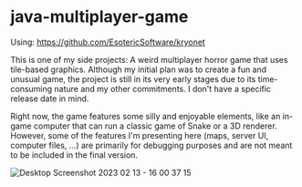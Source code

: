# java-multiplayer-game

Using: https://github.com/EsotericSoftware/kryonet

This is one of my side projects: A weird multiplayer horror game that uses tile-based graphics. Although my initial plan was to create a fun and unusual game, the project is still in its very early stages due to its time-consuming nature and my other commitments. I don't have a specific release date in mind.

Right now, the game features some silly and enjoyable elements, like an in-game computer that can run a classic game of Snake or a 3D renderer. However, some of the features I'm presenting here (maps, server UI, computer files, ...) are primarily for debugging purposes and are not meant to be included in the final version.

![Desktop Screenshot 2023 02 13 - 16 00 37 15](https://user-images.githubusercontent.com/57646462/218573650-29d52667-5298-48fa-86c6-670c1e75b163.png)
